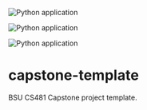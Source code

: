 ![Python application](https://github.com/cs481-ekh/s21-team-ion/workflows/Python%20application/badge.svg?branch=main&event=page_build)

![Python application](https://github.com/cs481-ekh/s21-team-ion/workflows/Python%20application/badge.svg?branch=main&event=status)

![Python application](https://github.com/cs481-ekh/s21-team-ion/workflows/Python%20application/badge.svg)
# capstone-template
BSU CS481 Capstone project template.

